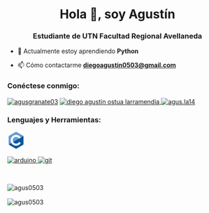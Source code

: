 <h1 align="center">Hola 👋, soy Agustín</h1>
<h3 align="center"> Estudiante de UTN Facultad Regional Avellaneda</h3>

- 🌱 Actualmente estoy aprendiendo **Python**

- 📫 Cómo contactarme **diegoagustin0503@gmail.com**

<h3 align= "left">Conéctese conmigo:</h3>
<p align="left">
<a href="https://twitter.com/agusgranate03" target="blank"><img align="center" src= "https://raw.githubusercontent.com/rahuldkjain/github-profile-readme-generator/master/src/images/icons/Social/twitter.svg" alt="agusgranate03" height="30" width="40" /></a>
<a href="https://www.linkedin.com/in/diego-agustin-ostua-larramendia-7356b21a5/" target="blank"><img align="center" src="https://raw.githubusercontent.com/rahuldkjain/github-profile-readme-generator/master/src/images/icons/Social/linked-in-alt.svg" alt="diego agustin ostua larramendia" height="30" width="40" /> </a>
<a href="https://instagram.com/agus.la14" target="blank"><img align="center" src="https://raw.githubusercontent.com/rahuldkjain/github-profile-readme-generator/master/src/images/icons/Social/instagram.svg" alt="agus.la14" height="30" width="40" /></a> </p> <h3 align=
"

<h3 align= "left">Lenguajes y Herramientas:</h3>
</a> <p align="left"> <a href="https://www.cprogramming.com/" target="_blank" rel="noreferrer"> <img src="https://raw.githubusercontent.com/devicons/devicon/master/icons/c/c-original.svg" alt="c" width="40" height="40"/> <p align="left"> <a href="https://www.arduino.cc/" target="_blank" rel="noreferrer"> <img src="https://cdn.worldvectorlogo.com/logos/arduino-1.svg" alt="arduino" width="40" height="40"/> </a> <a href="https://git-scm.com/" target="_blank" rel="noreferrer"> <img src="https://www.vectorlogo.zone/logos/git-scm/git-scm-icon.svg" alt="git" width="40" height="40"/> </a> </p>
  
<br><p><img align="center" src="https://github-readme-stats.vercel.app/api/top-langs?username=agus0503&show_icons=true&locale=en&theme=github_dark" alt="agus0503" /></p>

<p><img align="center" src="https://github-readme-streak-stats.herokuapp.com/?user=agus0503&=en&theme=github_dark" alt="agus0503" />
